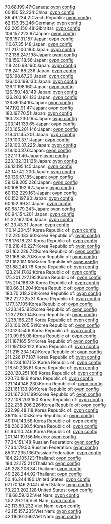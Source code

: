 70.68.199.47:Canada: [ovpn config](vpn/70_68_199_47.ovpn)  
60.180.52.224:China: [ovpn config](vpn/60_180_52_224.ovpn)  
86.49.234.2:Czech Republic: [ovpn config](vpn/86_49_234_2.ovpn)  
62.133.35.246:Germany: [ovpn config](vpn/62_133_35_246.ovpn)  
62.205.150.48:Gibraltar: [ovpn config](vpn/62_205_150_48.ovpn)  
106.157.223.97:Japan: [ovpn config](vpn/106_157_223_97.ovpn)  
106.157.31.157:Japan: [ovpn config](vpn/106_157_31_157.ovpn)  
110.67.35.148:Japan: [ovpn config](vpn/110_67_35_148.ovpn)  
111.217.100.183:Japan: [ovpn config](vpn/111_217_100_183.ovpn)  
112.138.247.198:Japan: [ovpn config](vpn/112_138_247_198.ovpn)  
118.156.118.56:Japan: [ovpn config](vpn/118_156_118_56.ovpn)  
118.240.68.160:Japan: [ovpn config](vpn/118_240_68_160.ovpn)  
118.241.68.236:Japan: [ovpn config](vpn/118_241_68_236.ovpn)  
125.198.67.20:Japan: [ovpn config](vpn/125_198_67_20.ovpn)  
126.100.199.130:Japan: [ovpn config](vpn/126_100_199_130.ovpn)  
126.11.198.160:Japan: [ovpn config](vpn/126_11_198_160.ovpn)  
126.150.148.149:Japan: [ovpn config](vpn/126_150_148_149.ovpn)  
126.203.161.123:Japan: [ovpn config](vpn/126_203_161_123.ovpn)  
126.89.154.10:Japan: [ovpn config](vpn/126_89_154_10.ovpn)  
147.192.91.47:Japan: [ovpn config](vpn/147_192_91_47.ovpn)  
180.197.70.51:Japan: [ovpn config](vpn/180_197_70_51.ovpn)  
180.23.230.165:Japan: [ovpn config](vpn/180_23_230_165.ovpn)  
203.141.139.65:Japan: [ovpn config](vpn/203_141_139_65.ovpn)  
210.165.201.146:Japan: [ovpn config](vpn/210_165_201_146.ovpn)  
218.41.145.201:Japan: [ovpn config](vpn/218_41_145_201.ovpn)  
219.100.37.1:Japan: [ovpn config](vpn/219_100_37_1.ovpn)  
219.100.37.225:Japan: [ovpn config](vpn/219_100_37_225.ovpn)  
219.100.37.6:Japan: [ovpn config](vpn/219_100_37_6.ovpn)  
222.11.1.40:Japan: [ovpn config](vpn/222_11_1_40.ovpn)  
223.132.131.125:Japan: [ovpn config](vpn/223_132_131_125.ovpn)  
36.13.195.145:Japan: [ovpn config](vpn/36_13_195_145.ovpn)  
42.147.42.200:Japan: [ovpn config](vpn/42_147_42_200.ovpn)  
59.136.57.185:Japan: [ovpn config](vpn/59_136_57_185.ovpn)  
59.138.205.226:Japan: [ovpn config](vpn/59_138_205_226.ovpn)  
60.108.192.62:Japan: [ovpn config](vpn/60_108_192_62.ovpn)  
60.132.229.163:Japan: [ovpn config](vpn/60_132_229_163.ovpn)  
60.152.197.90:Japan: [ovpn config](vpn/60_152_197_90.ovpn)  
60.152.99.31:Japan: [ovpn config](vpn/60_152_99_31.ovpn)  
60.68.179.243:Japan: [ovpn config](vpn/60_68_179_243.ovpn)  
60.94.154.201:Japan: [ovpn config](vpn/60_94_154_201.ovpn)  
61.22.192.109:Japan: [ovpn config](vpn/61_22_192_109.ovpn)  
61.23.43.31:Japan: [ovpn config](vpn/61_23_43_31.ovpn)  
110.14.204.51:Korea Republic of: [ovpn config](vpn/110_14_204_51.ovpn)  
112.220.133.60:Korea Republic of: [ovpn config](vpn/112_220_133_60.ovpn)  
118.176.18.231:Korea Republic of: [ovpn config](vpn/118_176_18_231.ovpn)  
118.218.46.227:Korea Republic of: [ovpn config](vpn/118_218_46_227.ovpn)  
121.162.228.72:Korea Republic of: [ovpn config](vpn/121_162_228_72.ovpn)  
121.168.58.70:Korea Republic of: [ovpn config](vpn/121_168_58_70.ovpn)  
121.182.181.50:Korea Republic of: [ovpn config](vpn/121_182_181_50.ovpn)  
121.88.240.76:Korea Republic of: [ovpn config](vpn/121_88_240_76.ovpn)  
123.214.17.82:Korea Republic of: [ovpn config](vpn/123_214_17_82.ovpn)  
175.201.227.195:Korea Republic of: [ovpn config](vpn/175_201_227_195.ovpn)  
175.214.186.35:Korea Republic of: [ovpn config](vpn/175_214_186_35.ovpn)  
180.66.31.204:Korea Republic of: [ovpn config](vpn/180_66_31_204.ovpn)  
180.70.218.209:Korea Republic of: [ovpn config](vpn/180_70_218_209.ovpn)  
182.227.225.31:Korea Republic of: [ovpn config](vpn/182_227_225_31.ovpn)  
1.177.37.105:Korea Republic of: [ovpn config](vpn/1_177_37_105.ovpn)  
1.223.145.195:Korea Republic of: [ovpn config](vpn/1_223_145_195.ovpn)  
1.237.213.104:Korea Republic of: [ovpn config](vpn/1_237_213_104.ovpn)  
1.238.166.236:Korea Republic of: [ovpn config](vpn/1_238_166_236.ovpn)  
210.106.205.51:Korea Republic of: [ovpn config](vpn/210_106_205_51.ovpn)  
210.123.54.6:Korea Republic of: [ovpn config](vpn/210_123_54_6.ovpn)  
210.99.65.98:Korea Republic of: [ovpn config](vpn/210_99_65_98.ovpn)  
211.187.165.54:Korea Republic of: [ovpn config](vpn/211_187_165_54.ovpn)  
211.197.133.122:Korea Republic of: [ovpn config](vpn/211_197_133_122.ovpn)  
211.215.234.142:Korea Republic of: [ovpn config](vpn/211_215_234_142.ovpn)  
211.226.177.187:Korea Republic of: [ovpn config](vpn/211_226_177_187.ovpn)  
218.234.167.152:Korea Republic of: [ovpn config](vpn/218_234_167_152.ovpn)  
218.50.236.61:Korea Republic of: [ovpn config](vpn/218_50_236_61.ovpn)  
220.120.251.108:Korea Republic of: [ovpn config](vpn/220_120_251_108.ovpn)  
220.70.19.6:Korea Republic of: [ovpn config](vpn/220_70_19_6.ovpn)  
221.144.146.230:Korea Republic of: [ovpn config](vpn/221_144_146_230.ovpn)  
221.161.133.98:Korea Republic of: [ovpn config](vpn/221_161_133_98.ovpn)  
221.167.201.199:Korea Republic of: [ovpn config](vpn/221_167_201_199.ovpn)  
222.108.203.150:Korea Republic of: [ovpn config](vpn/222_108_203_150.ovpn)  
222.238.206.226:Korea Republic of: [ovpn config](vpn/222_238_206_226.ovpn)  
222.98.48.118:Korea Republic of: [ovpn config](vpn/222_98_48_118.ovpn)  
39.115.5.105:Korea Republic of: [ovpn config](vpn/39_115_5_105.ovpn)  
49.174.143.58:Korea Republic of: [ovpn config](vpn/49_174_143_58.ovpn)  
58.230.230.5:Korea Republic of: [ovpn config](vpn/58_230_230_5.ovpn)  
61.84.110.246:Korea Republic of: [ovpn config](vpn/61_84_110_246.ovpn)  
201.141.19.156:Mexico: [ovpn config](vpn/201_141_19_156.ovpn)  
77.34.151.148:Russian Federation: [ovpn config](vpn/77_34_151_148.ovpn)  
77.34.179.50:Russian Federation: [ovpn config](vpn/77_34_179_50.ovpn)  
85.117.235.136:Russian Federation: [ovpn config](vpn/85_117_235_136.ovpn)  
184.22.105.123:Thailand: [ovpn config](vpn/184_22_105_123.ovpn)  
184.22.175.211:Thailand: [ovpn config](vpn/184_22_175_211.ovpn)  
49.228.208.34:Thailand: [ovpn config](vpn/49_228_208_34.ovpn)  
49.228.244.92:Thailand: [ovpn config](vpn/49_228_244_92.ovpn)  
50.46.244.180:United States: [ovpn config](vpn/50_46_244_180.ovpn)  
67.170.146.204:United States: [ovpn config](vpn/67_170_146_204.ovpn)  
73.223.202.128:United States: [ovpn config](vpn/73_223_202_128.ovpn)  
118.68.59.122:Viet Nam: [ovpn config](vpn/118_68_59_122.ovpn)  
1.52.29.216:Viet Nam: [ovpn config](vpn/1_52_29_216.ovpn)  
42.113.50.232:Viet Nam: [ovpn config](vpn/42_113_50_232.ovpn)  
42.115.157.235:Viet Nam: [ovpn config](vpn/42_115_157_235.ovpn)  
42.116.161.166:Viet Nam: [ovpn config](vpn/42_116_161_166.ovpn)  
